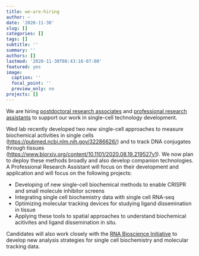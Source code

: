 ```yaml
---
title: we-are-hiring
author: ~
date: '2020-11-30'
slug: []
categories: []
tags: []
subtitle: ''
summary: ''
authors: []
lastmod: '2020-11-30T08:43:16-07:00'
featured: yes
image:
  caption: ''
  focal_point: ''
  preview_only: no
projects: []
---
```


We are hiring [postdoctoral research associates](https://cu.taleo.net/careersection/2/jobdetail.ftl?job=19349&lang=en) and [professional research assistants](https://cu.taleo.net/careersection/2/jobdetail.ftl?job=19600&lang=en) to support our work in single-cell technology development.

Wed lab recently developed two new single-cell approaches to measure biochemical activities in single cells (https://pubmed.ncbi.nlm.nih.gov/32286626/) and to track DNA conjugates through tissues (https://www.biorxiv.org/content/10.1101/2020.08.19.219527v1). We now plan to deploy these methods broadly and also develop companion technologies. A Professional Research Assistant will focus on their development and application and will focus on the following projects:

- Developing of new single-cell biochemical methods to enable CRISPR and small molecule inhibitor screens
- Integrating single cell biochemistry data with single cell RNA-seq
- Optimizing molecular tracking devices for studying ligand dissemination in tissue
- Applying these tools to spatial approaches to understand biochemical acitivites and ligand dissemination in situ.

Candidates will also work closely with the [RNA Bioscience Initiative](https://rockyrna.org) to develop new analysis strategies for single cell biochemistry and molecular tracking data.

